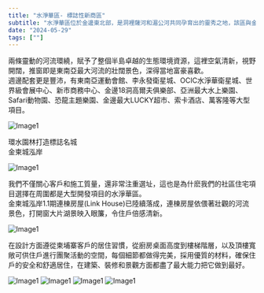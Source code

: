 ```yaml
---
title: "水淨華區- 標誌性新商區"
subtitle: "水淨華區位於金邊東北部，是洞裡薩河和湄公河共同孕育出的靈秀之地，該區與金邊市中心隔河相望，由柬中友誼大橋和柬日友誼大橋連接。"
date: "2024-05-29"
tags: [""]
---
```


兩條靈動的河流環繞，賦予了整個半島卓越的生態環境資源，這裡空氣清新，視野開闊，推窗即是東南亞最大河流的壯闊景色，深得當地富豪喜歡。
<br/>
週邊配套更是豐沛，有東南亞運動會館、李永發衛星城、OCIC水淨華衛星城、世界級會展中心、新市商務中心、金邊18洞高爾夫俱樂部、亞洲最大水上樂園、Safari動物園、恐龍主題樂園、金邊最大LUCKY超市、索卡酒店、萬客隆等大型項目。

![Image1](/images/shuijinghua-district/img1.jpg "new-year-reunion")

環水園林打造標誌名城
<br/>
金柬城泓岸

![Image1](/images/shuijinghua-district/img2.jpg "new-year-reunion")

我們不僅關心客戶和施工質量，還非常注重選址，這也是為什麽我們的社區住宅項目選擇在周圍都是大型開發項目的水淨華區。
<br/>
金柬城泓岸1.1期連棟房屋(Link House)已陸續落成，連棟房屋依偎著壯觀的河流景色，打開窗大片湖景映入眼簾，令住戶倍感清新。

![Image1](/images/shuijinghua-district/img3.jpg "new-year-reunion")

在設計方面遵從柬埔寨客戶的居住習慣，從廚房桌面高度到樓梯階層，以及頂樓寬敞可供住戶進行團聚活動的空間，每個細節都做得完美，採用優質的材料，確保住戶的安全和舒適居住，在建築、裝修和景觀方面都盡了最大能力把它做到最好。

![Image1](/images/shuijinghua-district/img4.jpg "new-year-reunion")
![Image1](/images/shuijinghua-district/img5.jpg "new-year-reunion")
![Image1](/images/shuijinghua-district/img6.jpg "new-year-reunion")
![Image1](/images/shuijinghua-district/img7.jpg "new-year-reunion")
